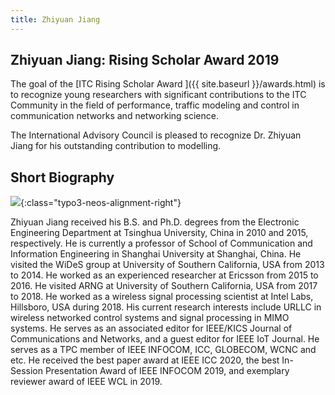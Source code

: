 ```yaml
---
title: Zhiyuan Jiang
---
```


## Zhiyuan Jiang: Rising Scholar Award 2019

The goal of the [ITC Rising Scholar Award ]({{ site.baseurl }}/awards.html) is to recognize young researchers with significant contributions to the ITC Community in the field of performance, traffic modeling and control in communication networks and networking science.

The International Advisory Council is pleased to recognize Dr. Zhiyuan Jiang for his outstanding contribution to modelling.

## Short Biography

![]({{site.baseurl}}/assets/Persistent/ZhiyuanJiang.jpg){:class="typo3-neos-alignment-right"}

Zhiyuan Jiang received his B.S. and Ph.D. degrees from the Electronic Engineering Department at Tsinghua University, China in 2010 and 2015, respectively. He is currently a professor of School of Communication and Information Engineering in Shanghai University at Shanghai, China. He visited the WiDeS group at University of Southern California, USA from 2013 to 2014. He worked as an experienced researcher at Ericsson from 2015 to 2016. He visited ARNG at University of Southern California, USA from 2017 to 2018. He worked as a wireless signal processing scientist at Intel Labs, Hillsboro, USA during 2018. His current research interests include URLLC in wireless networked control systems and signal processing in MIMO systems. He serves as an associated editor for IEEE/KICS Journal of Communications and Networks, and a guest editor for IEEE IoT Journal. He serves as a TPC member of IEEE INFOCOM, ICC, GLOBECOM, WCNC and etc. He received the best paper award at IEEE ICC 2020, the best In-Session Presentation Award of IEEE INFOCOM 2019, and exemplary reviewer award of IEEE WCL in 2019.
